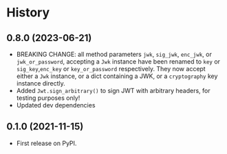 # History
## 0.8.0 (2023-06-21)
- BREAKING CHANGE: all method parameters `jwk`, `sig_jwk`, `enc_jwk`, or `jwk_or_password`, accepting a `Jwk` instance
have been renamed to `key` or `sig_key`,`enc_key` or `key_or_password` respectively.
They now accept either a `Jwk` instance, or a dict containing a JWK, or a `cryptography` key instance directly.
- Added `Jwt.sign_arbitrary()` to sign JWT with arbitrary headers, for testing purposes only!
- Updated dev dependencies

## 0.1.0 (2021-11-15)

- First release on PyPI.
